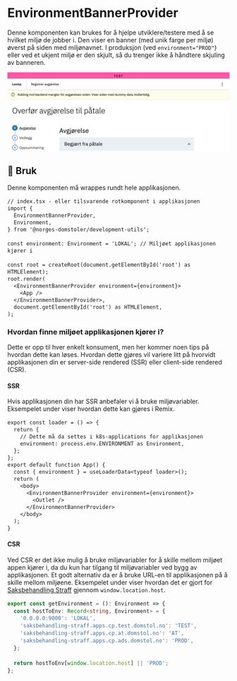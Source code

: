 # EnvironmentBannerProvider

Denne komponenten kan brukes for å hjelpe utviklere/testere med å se hvilket miljø de jobber i. Den viser en banner (med unik farge per miljø) øverst på siden med miljønavnet.
I produksjon (ved `environment="PROD"`) eller ved et ukjent miljø er den skjult, så du trenger ikke å håndtere skjuling av banneren.

![Miljøbanner i testmiljøet](./banner.png)

## 🔨 Bruk

Denne komponenten må wrappes rundt hele applikasjonen.

```tsx
// index.tsx - eller tilsvarende rotkomponent i applikasjonen
import {
  EnvironmentBannerProvider,
  Environment,
} from '@norges-domstoler/development-utils';

const environment: Environment = 'LOKAL'; // Miljøet applikasjonen kjører i

const root = createRoot(document.getElementById('root') as HTMLElement);
root.render(
  <EnvironmentBannerProvider environment={environment}>
    <App />
  </EnvironmentBannerProvider>,
  document.getElementById('root') as HTMLElement,
);
```

### Hvordan finne miljøet applikasjonen kjører i?

Dette er opp til hver enkelt konsument, men her kommer noen tips på hvordan dette kan løses. Hvordan dette gjøres vil variere litt på hvorvidt applikasjonen din er server-side rendered (SSR) eller client-side rendered (CSR).

#### SSR

Hvis applikasjonen din har SSR anbefaler vi å bruke miljøvariabler.
Eksempelet under viser hvordan dette kan gjøres i Remix.

```tsx
export const loader = () => {
  return {
    // Dette må da settes i k8s-applications for applikasjonen
    environment: process.env.ENVIRONMENT as Environment,
  };
};
export default function App() {
  const { environment } = useLoaderData<typeof loader>();
  return (
    <body>
      <EnvironmentBannerProvider environment={environment}>
        <Outlet />
      </EnvironmentBannerProvider>
    </body>
  );
}
```

#### CSR

Ved CSR er det ikke mulig å bruke miljøvariabler for å skille mellom miljøet appen kjører i, da du kun har tilgang til miljøvariabler ved bygg av applikasjonen.
Et godt alternativ da er å bruke URL-en til applikasjonen på å skille mellom miljøene.
Eksempelet under viser hvordan det er gjort for [Saksbehandling Straff](https://github.com/domstolene/saksbehandling-straff/) gjennom `window.location.host`.

```ts
export const getEnvironment = (): Environment => {
  const hostToEnv: Record<string, Environment> = {
    '0.0.0.0:9000': 'LOKAL',
    'saksbehandling-straff.apps.cp.test.domstol.no': 'TEST',
    'saksbehandling-straff.apps.cp.at.domstol.no': 'AT',
    'saksbehandling-straff.apps.cp.ads.domstol.no': 'PROD',
  };

  return hostToEnv[window.location.host] || 'PROD';
};
```
